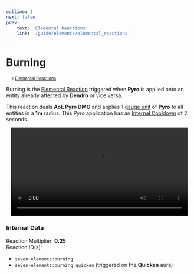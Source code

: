```yaml
---
outline: 1
next: false
prev:
    text: 'Elemental Reactions'
    link: '/guide/elements/elemental_reactions'
---
```


# Burning
<sup>&nbsp; &nbsp; < [Elemental Reactions](../elemental_reactions.md)</sup>

Burning is the [Elemental Reaction](../elemental_reactions.md) triggered when <span class="pyro">**Pyro**</span> is applied onto an entity already affected by <span class="dendro">**Dendro**</span> or vice versa.

This reaction deals <span class="pyro">**AoE Pyro DMG**</span> and applies 1 [gauge unit](../elemental_gauge_theory.md#elemental-auras-and-the-aura-tax) of <span class="pyro">**Pyro**</span> to all entities in a **1m** radius. This Pyro application has an [Internal Cooldown](../internal_cooldown.md) of 2 seconds. 

<div align="center">
	<video width="95%" height="auto" controls>
		<source src="../../media/elemental_reactions/burning.mp4" type="video/mp4">
		Your browser does not support the video tag.
	</video>
</div>

### Internal Data

Reaction Multiplier: **0.25**  
Reaction ID(s): 

- `seven-elements:burning`
- `seven-elements:burning_quicken` (triggered on the <span class="quicken">**Quicken**</span> aura)
